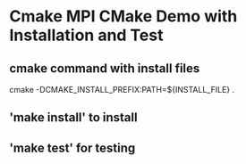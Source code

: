 # Cmake MPI CMake Demo with Installation and Test

## cmake command with install files

cmake -DCMAKE\_INSTALL\_PREFIX:PATH=${INSTALL\_FILE} . 

## 'make install' to install

## 'make test' for testing


